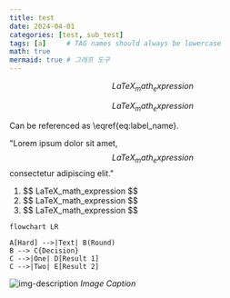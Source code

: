 ```yaml
---
title: test
date: 2024-04-01
categories: [test, sub_test]
tags: [a]     # TAG names should always be lowercase
math: true
mermaid: true # 그래프 도구
---
```


<!-- Block math, keep all blank lines -->

$$
LaTeX_math_expression
$$

<!-- Equation numbering, keep all blank lines  -->

$$
\begin{equation}
  LaTeX_math_expression
  \label{eq:label_name}
\end{equation}
$$

Can be referenced as \eqref{eq:label_name}.

<!-- Inline math in lines, NO blank lines -->

"Lorem ipsum dolor sit amet, $$ LaTeX_math_expression $$ consectetur adipiscing elit."

<!-- Inline math in lists, escape the first `$` -->

1. \$$ LaTeX_math_expression $$
2. \$$ LaTeX_math_expression $$
3. \$$ LaTeX_math_expression $$

```mermaid
flowchart LR

A[Hard] -->|Text| B(Round)
B --> C{Decision}
C -->|One| D[Result 1]
C -->|Two| E[Result 2]
```

![img-description]("https://github.com/5i-ye/gitblog_img/assets/164887360/f220b9b5-9b5c-4847-bd0c-d36643cca596")
_Image Caption_
